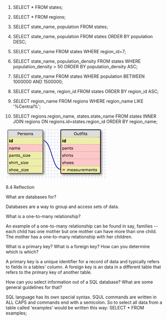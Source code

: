 
1. SELECT * FROM states;       

2. SELECT * FROM regions;

3. SELECT state_name, population FROM states;  

4. SELECT state_name, population FROM states ORDER BY population DESC; 

5. SELECT state_name FROM states WHERE region_id=7;

6. SELECT state_name, population_density FROM states WHERE population_density > 50 ORDER BY population_density ASC;

7. SELECT state_name FROM states WHERE population BETWEEN 1000000 AND 1500000;

8. SELECT state_name, region_id FROM states ORDER BY region_id ASC;  

9. SELECT region_name FROM regions WHERE region_name LIKE '%Central%';

10. SELECT regions.region_name, states.state_name FROM states INNER JOIN regions ON regions.id=states.region_id ORDER BY region_name;

![table image](https://github.com/AlanaFarkas/Phase-0/blob/master/week-8/database-intro/connected_tables.png)



8.4 Reflection

What are databases for?

Databases are a way to group and access sets of data.

What is a one-to-many relationship?

An example of a one-to-many relationship can be found in say, families -- each child has one mother but one mother can have more than one child. The mother has a one-to-many relationship with her children.

What is a primary key? What is a foreign key? How can you determine which is which?

A primary key is a unique identifier for a record of data and typically refers to fields in a tables' column. A foreign key is an data in a different table that refers to the primary key of another table.

How can you select information out of a SQL database? What are some general guidelines for that?

SQL language has its own special syntax. SQUL commands are written in ALL CAPS and commands end with a semicolon. So to select all data from a table called 'examples' would be written this way: SELECT * FROM examples;
           
